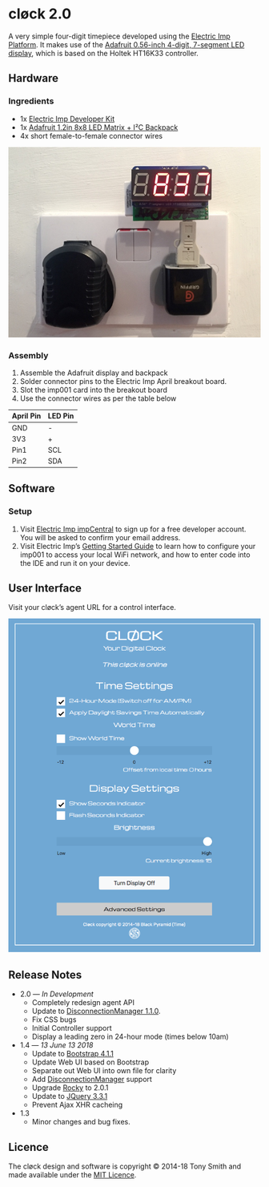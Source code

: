 # cløck 2.0 #

A very simple four-digit timepiece developed using the [Electric Imp Platform](https://electricimp.com). It makes use of the [Adafruit 0.56-inch 4-digit, 7-segment LED display](http://www.adafruit.com/products/878), which is based on the Holtek HT16K33 controller.

## Hardware ##

### Ingredients ###

- 1x [Electric Imp Developer Kit](https://developer.electricimp.com/gettingstarted/devkits)
- 1x [Adafruit 1.2in 8x8 LED Matrix + I&sup2;C Backpack](https://www.adafruit.com/products/1856)
- 4x short female-to-female connector wires

![cløck](images/pic01.jpg)

### Assembly ###

1. Assemble the Adafruit display and backpack
1. Solder connector pins to the Electric Imp April breakout board.
1. Slot the imp001 card into the breakout board
1. Use the connector wires as per the table below

| April Pin | LED Pin |
| --- | --- |
| GND | - |
| 3V3 | + |
| Pin1 | SCL |
| Pin2 | SDA |

## Software ##

### Setup ###

1. Visit [Electric Imp impCentral](https://impcentral.electricimp.com/login/) to sign up for a free developer account. You will be asked to confirm your email address.
2. Visit Electric Imp’s [Getting Started Guide](https://developer.electricimp.com/gettingstarted/blinkup) to learn how to configure your imp001 to access your local WiFi network, and how to enter code into the IDE and run it on your device.

## User Interface ##

Visit your cløck’s agent URL for a control interface.

![cløck UI](images/grab01.png)

## Release Notes ##

- 2.0 &mdash; *In Development*
  - Completely redesign agent API
  - Update to [DisconnectionManager 1.1.0](https://github.com/smittytone/generic/blob/master/disconnect.nut).
  - Fix CSS bugs
  - Initial Controller support
  - Display a leading zero in 24-hour mode (times below 10am)
- 1.4 &mdash; *13 June 13 2018*
  - Update to [Bootstrap 4.1.1](https://getbootstrap.com/)
  - Update Web UI based on Bootstrap
  - Separate out Web UI into own file for clarity
  - Add [DisconnectionManager](https://github.com/smittytone/generic/blob/master/disconnect.nut) support
  - Upgrade [Rocky](https://developer.electricimp.com/libraries/utilities/rocky) to 2.0.1
  - Update to [JQuery 3.3.1](https://jquery.com)
  - Prevent Ajax XHR cacheing
- 1.3
  - Minor changes and bug fixes.

## Licence ##

The cløck design and software is copyright &copy; 2014-18 Tony Smith and made available under the [MIT Licence](./LICENSE).
